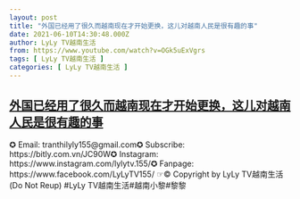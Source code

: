 ```yaml
---
layout: post
title: "外国已经用了很久而越南现在才开始更换，这儿对越南人民是很有趣的事"
date: 2021-06-10T14:30:48.000Z
author: LyLy TV越南生活
from: https://www.youtube.com/watch?v=OGk5uExVgrs
tags: [ LyLy TV越南生活 ]
categories: [ LyLy TV越南生活 ]
---
```

<!--1623335448000-->
[外国已经用了很久而越南现在才开始更换，这儿对越南人民是很有趣的事](https://www.youtube.com/watch?v=OGk5uExVgrs)
------

<div>
✪ Email: tranthilyly155@gmail.com✪ Subscribe: https://bitly.com.vn/JC90W✪ Instagram: https://www.instagram.com/lylytv.155/✪  Fanpage: https://www.facebook.com/LyLyTV155/ ☞© Copyright by LyLy TV越南生活 (Do Not Reup) #LyLy TV越南生活#越南小黎#黎黎
</div>
